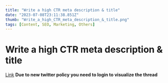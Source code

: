 ```yaml
---
title: "Write a high CTR meta description & title"
date: "2023-07-08T23:11:38.851Z"
thumb: "Write_a_high_CTR_meta_description_&_title.png"
tags: [Content, SEO, Marketing, Others]
---
```


# Write a high CTR meta description & title

[Link](https://twitter.com/heylovish/status/1638164403655696384)
**Due to new twitter policy you need to login to visualize the thread**
